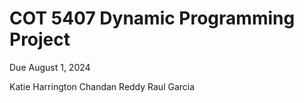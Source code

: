 # COT 5407 Dynamic Programming Project

Due August 1, 2024

Katie Harrington
Chandan Reddy
Raul Garcia
